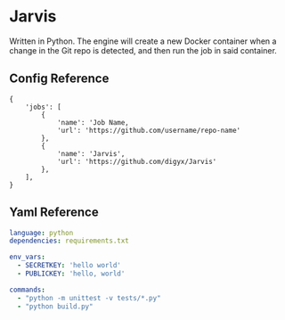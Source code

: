# Jarvis

Written in Python.  The engine will create a new Docker container when a change in the Git repo is detected, and then run the job in said container.

## Config Reference
```
{
    'jobs': [
        {
            'name': 'Job Name,
            'url': 'https://github.com/username/repo-name' 
        },
        {
            'name': 'Jarvis',
            'url': 'https://github.com/digyx/Jarvis'
        },
    ],
} 
```

## Yaml Reference
``` yaml
language: python
dependencies: requirements.txt

env_vars:
  - SECRETKEY: 'hello world'
  - PUBLICKEY: 'hello, world'

commands:
  - "python -m unittest -v tests/*.py"
  - "python build.py"
```
